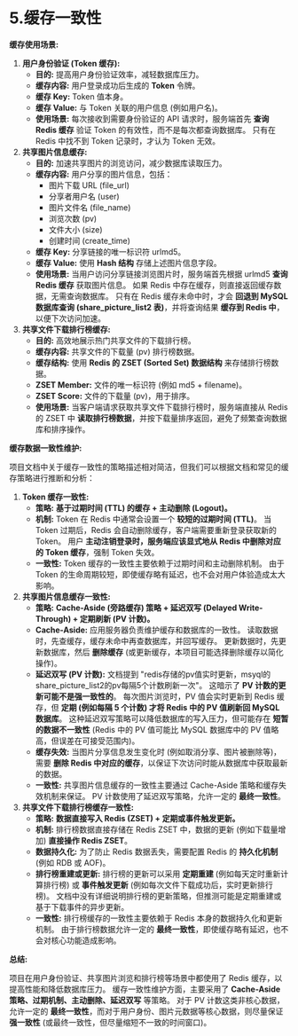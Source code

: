 # 5.缓存一致性

**缓存使用场景:**

1. **用户身份验证 (Token 缓存):**
   - **目的:** 提高用户身份验证效率，减轻数据库压力。
   - **缓存内容:** 用户登录成功后生成的 **Token** 令牌。
   - **缓存 Key:** Token 值本身。
   - **缓存 Value:** 与 Token 关联的用户信息 (例如用户名)。
   - **使用场景:** 每次接收到需要身份验证的 API 请求时，服务端首先 **查询 Redis 缓存** 验证 Token 的有效性，而不是每次都查询数据库。 只有在 Redis 中找不到 Token 记录时，才认为 Token 无效。
2. **共享图片信息缓存:**
   - **目的:** 加速共享图片的浏览访问，减少数据库读取压力。
   - **缓存内容:** 用户分享的图片信息，包括：
     - 图片下载 URL (file_url)
     - 分享者用户名 (user)
     - 图片文件名 (file_name)
     - 浏览次数 (pv)
     - 文件大小 (size)
     - 创建时间 (create_time)
   - **缓存 Key:** 分享链接的唯一标识符 urlmd5。
   - **缓存 Value:** 使用 **Hash 结构** 存储上述图片信息字段。
   - **使用场景:** 当用户访问分享链接浏览图片时，服务端首先根据 urlmd5 **查询 Redis 缓存** 获取图片信息。 如果 Redis 中存在缓存，则直接返回缓存数据，无需查询数据库。 只有在 Redis 缓存未命中时，才会 **回退到 MySQL 数据库查询 (share_picture_list2 表)**，并将查询结果 **缓存到 Redis 中**，以便下次访问加速。
3. **共享文件下载排行榜缓存:**
   - **目的:** 高效地展示热门共享文件的下载排行榜。
   - **缓存内容:** 共享文件的下载量 (pv) 排行榜数据。
   - **缓存结构:** 使用 **Redis 的 ZSET (Sorted Set) 数据结构** 来存储排行榜数据。
   - **ZSET Member:** 文件的唯一标识符 (例如 md5 + filename)。
   - **ZSET Score:** 文件的下载量 (pv)，用于排序。
   - **使用场景:** 当客户端请求获取共享文件下载排行榜时，服务端直接从 Redis 的 ZSET 中 **读取排行榜数据**，并按下载量排序返回，避免了频繁查询数据库和排序操作。

**缓存数据一致性维护:**

项目文档中关于缓存一致性的策略描述相对简洁，但我们可以根据文档和常见的缓存策略进行推断和分析：

1. **Token 缓存一致性:**
   - **策略:** **基于过期时间 (TTL) 的缓存 + 主动删除 (Logout)。**
   - **机制:** Token 在 Redis 中通常会设置一个 **较短的过期时间 (TTL)**。 当 Token 过期后，Redis 会自动删除缓存，客户端需要重新登录获取新的 Token。 用户 **主动注销登录时，服务端应该显式地从 Redis 中删除对应的 Token 缓存**，强制 Token 失效。
   - **一致性:** Token 缓存的一致性主要依赖于过期时间和主动删除机制。 由于 Token 的生命周期较短，即使缓存略有延迟，也不会对用户体验造成太大影响。
2. **共享图片信息缓存一致性:**
   - **策略:** **Cache-Aside (旁路缓存) 策略 + 延迟双写 (Delayed Write-Through) + 定期刷新 (PV 计数)。**
   - **Cache-Aside:** 应用服务器负责维护缓存和数据库的一致性。 读取数据时，先查缓存，缓存未命中再查数据库，并回写缓存。 更新数据时，先更新数据库，然后 **删除缓存** (或更新缓存，本项目可能选择删除缓存以简化操作)。
   - **延迟双写 (PV 计数):** 文档提到 "redis存储的pv值实时更新，msyql的share_picture_list2的pv每隔5个计数刷新一次"。 这暗示了 **PV 计数的更新可能不是强一致性的**。 每次图片浏览时，PV 值会实时更新到 Redis 缓存，但 **定期 (例如每隔 5 个计数) 才将 Redis 中的 PV 值刷新回 MySQL 数据库**。 这种延迟双写策略可以降低数据库的写入压力，但可能存在 **短暂的数据不一致性** (Redis 中的 PV 值可能比 MySQL 数据库中的 PV 值略高，但误差在可接受范围内)。
   - **缓存失效:** 当图片分享信息发生变化时 (例如取消分享、图片被删除等)，需要 **删除 Redis 中对应的缓存**，以保证下次访问时能从数据库中获取最新的数据。
   - **一致性:** 共享图片信息缓存的一致性主要通过 Cache-Aside 策略和缓存失效机制来保证。 PV 计数使用了延迟双写策略，允许一定的 **最终一致性**。
3. **共享文件下载排行榜缓存一致性:**
   - **策略:** **数据直接写入 Redis (ZSET) + 定期或事件触发更新。**
   - **机制:** 排行榜数据直接存储在 Redis ZSET 中，数据的更新 (例如下载量增加) **直接操作 Redis ZSET**。
   - **数据持久化:** 为了防止 Redis 数据丢失，需要配置 Redis 的 **持久化机制** (例如 RDB 或 AOF)。
   - **排行榜重建或更新:** 排行榜的更新可以采用 **定期重建** (例如每天定时重新计算排行榜) 或 **事件触发更新** (例如每次文件下载成功后，实时更新排行榜)。 文档中没有详细说明排行榜的更新策略，但推测可能是定期重建或基于下载事件的异步更新。
   - **一致性:** 排行榜缓存的一致性主要依赖于 Redis 本身的数据持久化和更新机制。 由于排行榜数据允许一定的 **最终一致性**，即使缓存略有延迟，也不会对核心功能造成影响。

**总结:**

项目在用户身份验证、共享图片浏览和排行榜等场景中都使用了 Redis 缓存，以提高性能和降低数据库压力。 缓存一致性维护方面，主要采用了 **Cache-Aside 策略、过期机制、主动删除、延迟双写** 等策略。 对于 PV 计数这类非核心数据，允许一定的 **最终一致性**，而对于用户身份、图片元数据等核心数据，则尽量保证 **强一致性** (或最终一致性，但尽量缩短不一致的时间窗口)。
